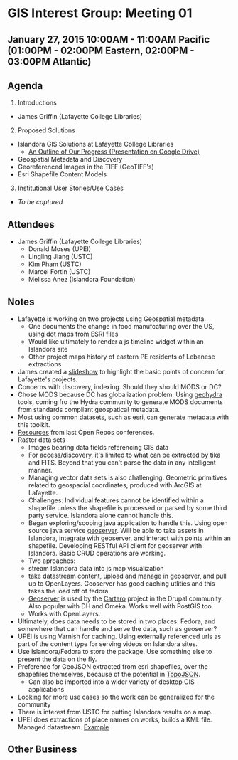# GIS Interest Group: Meeting 01

## January 27, 2015 10:00AM - 11:00AM Pacific (01:00PM - 02:00PM Eastern, 02:00PM - 03:00PM Atlantic)

## Agenda

1. Introductions
  * James Griffin (Lafayette College Libraries)


2. Proposed Solutions
  * Islandora GIS Solutions at Lafayette College Libraries
    * [An Outline of Our Progress (Presentation on Google Drive)](https://docs.google.com/presentation/d/1yj381F10O6HjFXHdacbN0Pb6fiPnfk8nGdVRu3JEof8/edit?usp=sharing)
  * Geospatial Metadata and Discovery
  * Georeferenced Images in the TIFF (GeoTIFF's)
  * Esri Shapefile Content Models

3. Institutional User Stories/Use Cases
  * _To be captured_

## Attendees
* James Griffin (Lafayette College Libraries)
  * Donald Moses (UPEI)
  * Lingling Jiang (USTC)
  * Kim Pham (USTC)
  * Marcel Fortin (USTC)
  * Melissa Anez (Islandora Foundation)

## Notes

 * Lafayette is working on two projects using Geospatial metadata.
   *  One documents the change in food manufcaturing over the US, using dot maps from ESRI files
    *  Would like ultimately to render a js timeline widget within an Islandora site
   *  Other project maps history of eastern PE residents of Lebanese extractions
 *  James created a [slideshow](https://docs.google.com/presentation/d/1yj381F10O6HjFXHdacbN0Pb6fiPnfk8nGdVRu3JEof8/edit#slide=id.p) to highlight the basic points of concern for Lafayette's projects.
   * Concerns with discovery, indexing. Should they should MODS or DC?
   * Chose MODS because DC has globalization problem. Using [geohydra](https://github.com/sul-dlss/geohydra) tools, coming fro the Hydra community to generate MODS documents from standards compliant geospatical metadata.
   * Most using common datasets, such as esri, can generate metadata with this toolkit.
 * [Resources](https://docs.google.com/document/d/1ZdiOW7UaRwJmzgxhyWwfQ2CHV7DVuES-OOVkESoI4yQ/edit) from last Open Repos conferences.
 * Raster data sets
    * Images bearing data fields referencing GIS data
    * For access/discovery, it's limited to what can be extracted by tika and FITS. Beyond that you can't parse the data in any intelligent manner.
    * Managing vector data sets is also challenging. Geometric primitives related to geospacial coordinates, produced with ArcGIS at Lafayette.
   * Challenges: Individual features cannot be identified within a shapefile unless the shapefile is processed or parsed by some third party service. Islandora alone cannot handle this.
    * Began exploring/scoping java application to handle this. Using open source java service [geoserver](http://geoserver.org/). Will be able to take assets in Islandora, integrate with geoserver, and interact with points within an shapefile. Developing RESTful API client for geoserver with Islandora. Basic CRUD operations are working.
     * Two aproaches: 
      * stream Islandora data into js map visualization
      * take datastream content, upload and manage in geoserver, and pull up to OpenLayers. Geoserver has good caching utlities and this takes the load off of fedora.
    * [Geoserver](http://geoserver.org/) is used by the [Cartaro](https://www.drupal.org/project/cartaro) project in the Drupal community. Also popular with DH and Omeka. Works well with PostGIS too.
    * Works with OpenLayers.
 * Ultimately, does data needs to be stored in two places: Fedora, and somewhere that can handle and serve the data, such as geoserver?
  * UPEI is using Varnish for caching. Using externally referenced urls as part of the content type for serving videos on Islandora sites.
  * Use Islandora/Fedora to store the package. Use something else to present the data on the fly.
 * Preference for GeoJSON extracted from esri shapefiles, over the shapefiles themselves, because of the potential in [TopoJSON](https://github.com/mbostock/topojson).
   * Can also be imported into a wider variety of desktop GIS applications
 * Looking for more use cases so the work can be generalized for the community
 * There is interest from USTC for putting Islandora results on a map.
 * UPEI does extractions of place names on works, builds a KML file. Managed datastream. [Example](http://www.islandlives.ca/fedora/repository/ilives:200481/KML)
 
## Other Business
